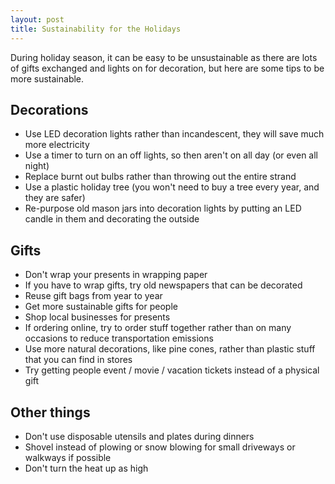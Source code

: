 ```yaml
---
layout: post
title: Sustainability for the Holidays
---
```


During holiday season, it can be easy to be unsustainable as there are lots of gifts exchanged and lights on for decoration, but here are some tips to be more sustainable.

## Decorations
* Use LED decoration lights rather than incandescent, they will save much more electricity
* Use a timer to turn on an off lights, so then aren't on all day (or even all night)
* Replace burnt out bulbs rather than throwing out the entire strand
* Use a plastic holiday tree (you won't need to buy a tree every year, and they are safer)
* Re-purpose old mason jars into decoration lights by putting an LED candle in them and decorating the outside

## Gifts
* Don't wrap your presents in wrapping paper
* If you have to wrap gifts, try old newspapers that can be decorated
* Reuse gift bags from year to year
* Get more sustainable gifts for people
* Shop local businesses for presents
* If ordering online, try to order stuff together rather than on many occasions to reduce transportation emissions
* Use more natural decorations, like pine cones, rather than plastic stuff that you can find in stores
* Try getting people event / movie / vacation tickets instead of a physical gift

## Other things
* Don't use disposable utensils and plates during dinners
* Shovel instead of plowing or snow blowing for small driveways or walkways if possible
* Don't turn the heat up as high
